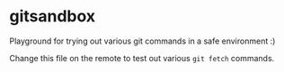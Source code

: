 # gitsandbox
Playground for trying out various git commands in a safe environment :)

Change this file on the remote to test out various `git fetch` commands.
